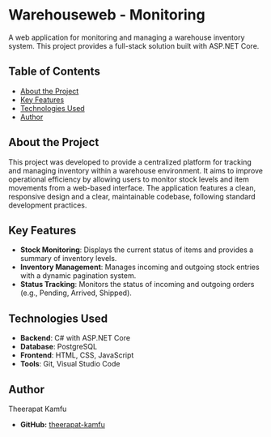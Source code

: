 # Warehouseweb - Monitoring
A web application for monitoring and managing a warehouse inventory system. 
This project provides a full-stack solution built with ASP.NET Core.

## Table of Contents
- [About the Project](#about-the-project)
- [Key Features](#key-features)
- [Technologies Used](#technologies-used)
- [Author](#author)

## About the Project
This project was developed to provide a centralized platform for tracking and managing inventory within a warehouse environment. 
It aims to improve operational efficiency by allowing users to monitor stock levels and item movements from a web-based interface. 
The application features a clean, responsive design and a clear, maintainable codebase, following standard development practices.

## Key Features
* **Stock Monitoring**: Displays the current status of items and provides a summary of inventory levels.
* **Inventory Management**: Manages incoming and outgoing stock entries with a dynamic pagination system.
* **Status Tracking**: Monitors the status of incoming and outgoing orders (e.g., Pending, Arrived, Shipped).

## Technologies Used
* **Backend**: C# with ASP.NET Core
* **Database**: PostgreSQL
* **Frontend**: HTML, CSS, JavaScript 
* **Tools**: Git, Visual Studio Code

## Author
Theerapat Kamfu
* **GitHub:** [theerapat-kamfu](https://github.com/theerapat-kamfu)
